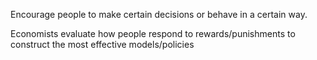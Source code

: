 Encourage people to make certain decisions or behave in a certain way.

 Economists evaluate how people respond to rewards/punishments to construct the most effective models/policies